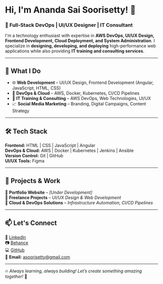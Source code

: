 # Hi, I'm Ananda Sai Soorisetty! 👋  

### 🚀 Full-Stack DevOps | UI/UX Designer | IT Consultant  

I'm a technology enthusiast with expertise in **AWS DevOps, UI/UX Design, Frontend Development, Cloud Deployment, and System Administration**. I specialize in **designing, developing, and deploying** high-performance web applications while also providing **IT training and consulting services**.

---

## 🔧 **What I Do**
- 🌐 **Web Development** – UI/UX Design, Frontend Development (Angular, JavaScript, HTML, CSS)
- 🚀 **DevOps & Cloud** – AWS, Docker, Kubernetes, CI/CD Pipelines
- 🎯 **IT Training & Consulting** – AWS DevOps, Web Technologies, UI/UX
- 📈 **Social Media Marketing** – Branding, Digital Campaigns, Content Strategy

---

## 🛠 **Tech Stack**
**Frontend:** HTML | CSS | JavaScript | Angular  
**DevOps & Cloud:** AWS | Docker | Kubernetes | Jenkins | Ansible  
**Version Control:** Git | GitHub  
**UI/UX Tools:** Figma  

---

## 📂 **Projects & Work**
🔹 **Portfolio Website** – *[Under Development]*  
🔹 **Freelance Projects** – *UI/UX Design & Web Development*  
🔹 **Cloud & DevOps Solutions** – *Infrastructure Automation, CI/CD Pipelines*  

---

## 📫 **Let's Connect**
💼 [LinkedIn](https://linkedin.com/in/anandasai)  
📷 [Behance](https://behance.net/anandasaisoorisetty)  
💻 [GitHub](https://github.com/anandasaisoorisetty)  
📧 **Email:** asoorisetty@gmail.com  

---

🔥 *Always learning, always building! Let’s create something amazing together!* 🚀
